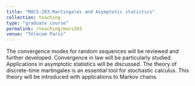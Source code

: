 ```yaml
---
title: "MACS-203:Martingales and Asymptotic statistics"
collection: teaching
type: "graduate course"
permalink: /teaching/macs203
venue: "Télécom Paris"
---
```


The convergence modes for random sequences will be reviewed and further developed. Convergence in law will be particularly studied. Applications in asymptotic statistics will be discussed. The theory of discrete-time martingales is an essential tool for stochastic calculus. This theory will be introduced with applications to Markov chains.
